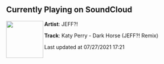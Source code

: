 ## Currently Playing on SoundCloud

[<img align="left" width="100" src="https://i1.sndcdn.com/artworks-XqZf2iWaCjaAH0yb-3VpPKw-t500x500.jpg">](https://soundcloud.com/jeffofficial/katy-perry-dark-horse-jeff-remix)

**Artist**: JEFF?! 

**Track**: Katy Perry - Dark Horse (JEFF?! Remix)

Last updated at 07/27/2021 17:21
